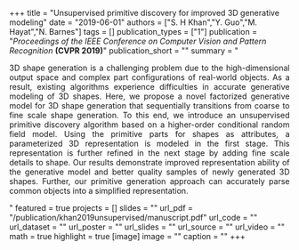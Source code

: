 +++
title = "Unsupervised primitive discovery for improved 3D generative modeling"
date = "2019-06-01"
authors = ["S. H Khan","Y. Guo","M. Hayat","N. Barnes"]
tags = []
publication_types = ["1"]
publication = "_Proceedings of the IEEE Conference on Computer Vision and Pattern Recognition_ **(CVPR 2019)**"
publication_short = ""
summary = "<p style='text-align: justify;'> 3D shape generation is a challenging problem due to the high-dimensional output space and complex part configurations of real-world objects. As a result, existing algorithms experience difficulties in accurate generative modeling of 3D shapes. Here, we propose a novel factorized generative model for 3D shape generation that sequentially transitions from coarse to fine scale shape generation. To this end, we introduce an unsupervised primitive discovery algorithm based on a higher-order conditional random field model. Using the primitive parts for shapes as attributes, a parameterized 3D representation is modeled in the first stage. This representation is further refined in the next stage by adding fine scale details to shape. Our results demonstrate improved representation ability of the generative model and better quality samples of newly generated 3D shapes. Further, our primitive generation approach can accurately parse common objects into a simplified representation. </p>"
featured = true
projects = []
slides = ""
url_pdf = "/publication/khan2019unsupervised/manuscript.pdf"
url_code = ""
url_dataset = ""
url_poster = ""
url_slides = ""
url_source = ""
url_video = ""
math = true
highlight = true
[image]
image = ""
caption = ""
+++

